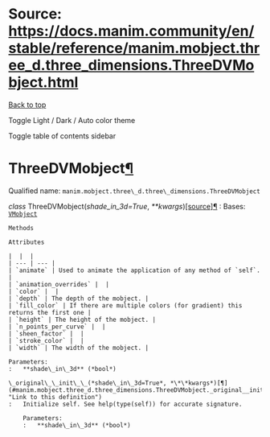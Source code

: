 # Source: https://docs.manim.community/en/stable/reference/manim.mobject.three_d.three_dimensions.ThreeDVMobject.html

[Back to top](#)

Toggle Light / Dark / Auto color theme

Toggle table of contents sidebar

ThreeDVMobject[¶](#threedvmobject "Link to this heading")
=========================================================

Qualified name: `manim.mobject.three\_d.three\_dimensions.ThreeDVMobject`

*class* ThreeDVMobject(*shade\_in\_3d=True*, *\*\*kwargs*)[[source]](../_modules/manim/mobject/three_d/three_dimensions.html#ThreeDVMobject)[¶](#manim.mobject.three_d.three_dimensions.ThreeDVMobject "Link to this definition")
:   Bases: [`VMobject`](manim.mobject.types.vectorized_mobject.VMobject.html#manim.mobject.types.vectorized_mobject.VMobject "manim.mobject.types.vectorized_mobject.VMobject")

    Methods

    Attributes

    |  |  |
    | --- | --- |
    | `animate` | Used to animate the application of any method of `self`. |
    | `animation_overrides` |  |
    | `color` |  |
    | `depth` | The depth of the mobject. |
    | `fill_color` | If there are multiple colors (for gradient) this returns the first one |
    | `height` | The height of the mobject. |
    | `n_points_per_curve` |  |
    | `sheen_factor` |  |
    | `stroke_color` |  |
    | `width` | The width of the mobject. |

    Parameters:
    :   **shade\_in\_3d** (*bool*)

    \_original\_\_init\_\_(*shade\_in\_3d=True*, *\*\*kwargs*)[¶](#manim.mobject.three_d.three_dimensions.ThreeDVMobject._original__init__ "Link to this definition")
    :   Initialize self. See help(type(self)) for accurate signature.

        Parameters:
        :   **shade\_in\_3d** (*bool*)